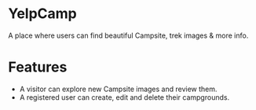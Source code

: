 # YelpCamp
A place where users can find beautiful Campsite, trek images & more info. 
# Features
- A visitor can explore new Campsite images and review them.
- A registered user can create, edit and delete their campgrounds.

